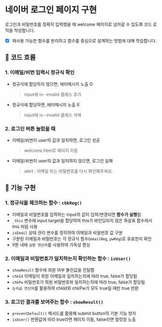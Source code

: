# 네이버 로그인 페이지 구현

로그인과 비밀번호를 정확히 입력했을 때 welcome 페이지로 넘어갈 수 있도록 코드 로직을 작성합니다.

- [x] 재사용 가능한 함수를 분리하고 함수를 중심으로 설계하는 방법에 대해 학습합니다.


## 📌 코드 흐름

### 1. 이메일/비번 입력시 정규식 확인

- 정규식에 합당하지 않으면,
  에러메시지 노출 O
  > input에 is--invalid 클래스 추가
- 정규식에 합당하면, 에러메시지 노출 X
  > input에 is--invalid 클래스 삭제

### 2. 로그인 버튼 눌렀을 때

- 이메일/비번이 user의 값과 일치하면,
  로그인 성공
  > welcome.html로 페이지 이동
- 이메일/비번이 user의 값과 일치하지 않으면,
  로그인 실패
  > alert : 이메일 또는 비밀번호를 다시 확인해주세요.


## 📌 기능 구현

### 1. 정규식을 체크하는 함수 : `chkReg()`

- 이메일과 비밀번호를 입력하는 input의 값이 입력/변경되면 **함수가 실행**됨
- `_this` 변수에 input.target을 할당하여 this가 바인딩되지 않은 화살표 함수에서 this 처럼 사용
- `isEmail` 상태 관리 변수를 정의하여 이메일과 비밀번호 값 구분
- 구분된 이메일과 비밀번호는 각 정규식 함수(`emailReg`, `pwReg`)로 유효한지 확인
- if문 내에 `삼항 연산자`를 사용하여 가독성 향상

### 2. 이메일과 비밀번호가 일치하는지 확인하는 함수 : `isUser()`

- `showResult` 함수에 회원 여부 불린값을 전달함
- `chkId` 이메일이 회원 이메일과 일치하는지에 따라 true, false가 할당됨
- `chkPw` 비밀번호가 회원 비밀번호와 일치하는지에 따라 true, false가 할당됨
- `논리곱 연산자`를 활용하여 chkId와 chkPw가 모두 true일 때만 true 반환

### 3. 로그인 결과를 보여주는 함수 : `showResult()`

- `preventDefault()` 메서드를 활용해 submit button의 기본 기능 방지
- `isUser()` 반환값에 따라 true라면 페이지 이동, false라면 얼럿창 노출